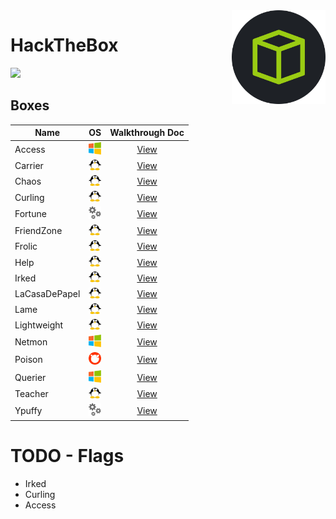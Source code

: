 <img align="right" height=150 src="./hackthebox_logo.jpg"/>

# HackTheBox
<img src="https://www.hackthebox.eu/badge/image/75726"/>


## Boxes
<!-- <img width=20 src=./_images/win.png> -->
<!-- <img width=20 src=./_images/lin.png> -->
<!-- <img width=20 src=./_images/gear.png> -->
<!-- <img width=20 src=./_images/bsd.png> -->


|   Name            |      OS                               |         Walkthrough Doc           |
| ----------------- |---------------------------------------|:---------------------------------:|
|  Access           | <img width=20 src=./_images/win.png>  | [View](Access/notes.md)           |
|  Carrier          | <img width=20 src=./_images/lin.png>  | [View](Carrier/notes.md)          |
|  Chaos            | <img width=20 src=./_images/lin.png>  | [View](Chaos/notes.md)            |
|  Curling          | <img width=20 src=./_images/lin.png>  | [View](Curling/notes.md)          |
|  Fortune          | <img width=20 src=./_images/gear.png> | [View](Fortune/notes.md)          |
|  FriendZone       | <img width=20 src=./_images/lin.png>  | [View](Friendzone/notes.md)       |
|  Frolic           | <img width=20 src=./_images/lin.png>  | [View](Frolic/notes.md)           |
|  Help             | <img width=20 src=./_images/lin.png>  | [View](Help/notes.md)             |
|  Irked            | <img width=20 src=./_images/lin.png>  | [View](Irked/notes.md)            |
|  LaCasaDePapel    | <img width=20 src=./_images/lin.png>  | [View](LaCasaDePapel/notes.md)    |
|  Lame             | <img width=20 src=./_images/lin.png>  | [View](Lame/notes.md)             |
|  Lightweight      | <img width=20 src=./_images/lin.png>  | [View](Lightweight/notes.md)      |
|  Netmon           | <img width=20 src=./_images/win.png>  | [View](Netmon/notes.md)           |
|  Poison           | <img width=20 src=./_images/bsd.png>  | [View](Poison/notes.md)           |
|  Querier          | <img width=20 src=./_images/win.png>  | [View](Querier/notes.md)          |
|  Teacher          | <img width=20 src=./_images/lin.png>  | [View](Teacher/notes.md)          |
|  Ypuffy           | <img width=20 src=./_images/gear.png> | [View](Ypuffy/notes.md)           |


# TODO - Flags
- Irked
- Curling
- Access
